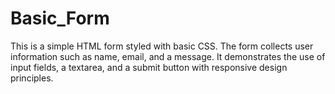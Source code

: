 # Basic_Form
This is a simple HTML form styled with basic CSS. The form collects user information such as name, email, and a message. It demonstrates the use of input fields, a textarea, and a submit button with responsive design principles.
